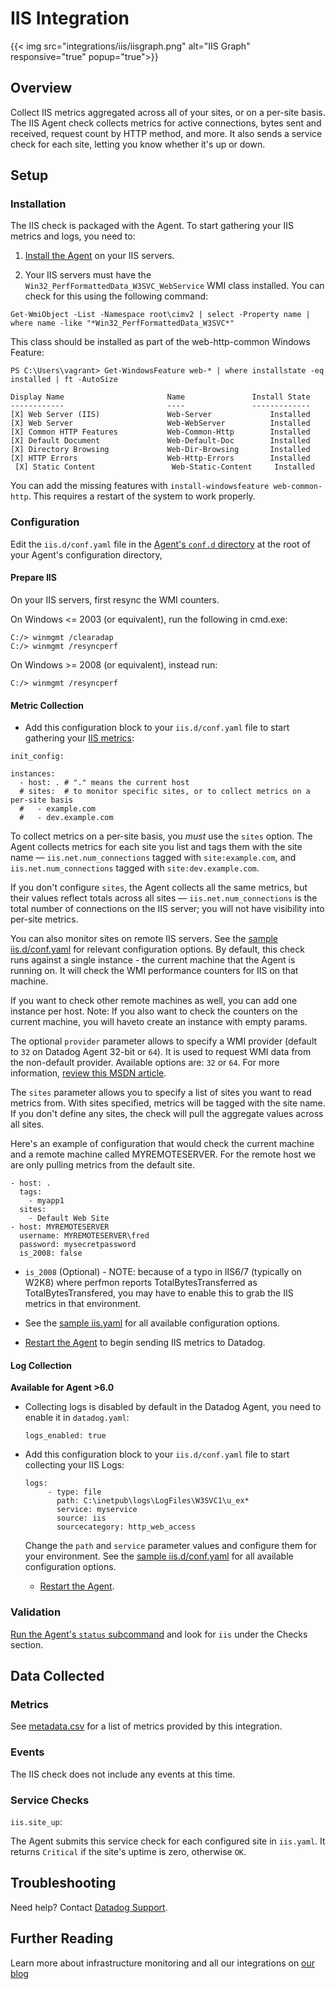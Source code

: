 # IIS Integration
{{< img src="integrations/iis/iisgraph.png" alt="IIS Graph" responsive="true" popup="true">}}

## Overview

Collect IIS metrics aggregated across all of your sites, or on a per-site basis. The IIS Agent check collects metrics for active connections, bytes sent and received, request count by HTTP method, and more. It also sends a service check for each site, letting you know whether it's up or down.

## Setup
### Installation

The IIS check is packaged with the Agent. To start gathering your IIS metrics and logs, you need to:

1. [Install the Agent][1] on your IIS servers.

2. Your IIS servers must have the `Win32_PerfFormattedData_W3SVC_WebService` WMI class installed.
  You can check for this using the following command:
  ```
  Get-WmiObject -List -Namespace root\cimv2 | select -Property name | where name -like "*Win32_PerfFormattedData_W3SVC*"
  ```

  This class should be installed as part of the web-http-common Windows Feature:

  ```
  PS C:\Users\vagrant> Get-WindowsFeature web-* | where installstate -eq installed | ft -AutoSize

  Display Name                       Name               Install State
  ------------                       ----               -------------
  [X] Web Server (IIS)               Web-Server             Installed
  [X] Web Server                     Web-WebServer          Installed
  [X] Common HTTP Features           Web-Common-Http        Installed
  [X] Default Document               Web-Default-Doc        Installed
  [X] Directory Browsing             Web-Dir-Browsing       Installed
  [X] HTTP Errors                    Web-Http-Errors        Installed
  [X] Static Content                 Web-Static-Content     Installed
  ```

  You can add the missing features with `install-windowsfeature web-common-http`. This requires a restart of the system to work properly.

### Configuration

Edit the `iis.d/conf.yaml` file  in the [Agent's `conf.d` directory][2] at the root of your Agent's configuration directory,

#### Prepare IIS

On your IIS servers, first resync the WMI counters.

On Windows <= 2003 (or equivalent), run the following in cmd.exe:

```
C:/> winmgmt /clearadap
C:/> winmgmt /resyncperf
```

On Windows >= 2008 (or equivalent), instead run:

```
C:/> winmgmt /resyncperf
```

#### Metric Collection

 * Add this configuration block to your `iis.d/conf.yaml` file to start gathering your [IIS metrics](#metrics):

```
init_config:

instances:
  - host: . # "." means the current host
  # sites:  # to monitor specific sites, or to collect metrics on a per-site basis
  #   - example.com
  #   - dev.example.com
```

To collect metrics on a per-site basis, you *must* use the `sites` option. The Agent collects metrics for each site you list and tags them with the site name — `iis.net.num_connections` tagged with `site:example.com`, and `iis.net.num_connections` tagged with `site:dev.example.com`.

If you don't configure `sites`, the Agent collects all the same metrics, but their values reflect totals across all sites — `iis.net.num_connections` is the total number of connections on the IIS server; you will not have visibility into per-site metrics.

You can also monitor sites on remote IIS servers. See the [sample iis.d/conf.yaml][3] for relevant configuration options. By default, this check runs against a single instance - the current machine that the Agent is running on. It will check the WMI performance counters for IIS on that machine.

If you want to check other remote machines as well, you can add one instance per host.
Note: If you also want to check the counters on the current machine, you will haveto create an instance with empty params.

The optional `provider` parameter allows to specify a WMI provider (default to `32` on Datadog Agent 32-bit or `64`). It is used to request WMI data from the non-default provider. Available options are: `32` or `64`. For more information, [review this MSDN article][4].

The `sites` parameter allows you to specify a list of sites you want to read metrics from. With sites specified, metrics will be tagged with the site name. If you don't define any sites, the check will pull the aggregate values across all sites.

Here's an example of configuration that would check the current machine and a remote machine called MYREMOTESERVER. For the remote host we are only pulling metrics from the default site.

```
- host: .
  tags:
    - myapp1
  sites:
    - Default Web Site
- host: MYREMOTESERVER
  username: MYREMOTESERVER\fred
  password: mysecretpassword
  is_2008: false
```

* `is_2008` (Optional) - NOTE: because of a typo in IIS6/7 (typically on W2K8) where perfmon reports TotalBytesTransferred as TotalBytesTransfered, you may have to enable this to grab the IIS metrics in that environment.

* See the [sample iis.yaml][3] for all available configuration options.

* [Restart the Agent][5] to begin sending IIS metrics to Datadog.

#### Log Collection

**Available for Agent >6.0**

* Collecting logs is disabled by default in the Datadog Agent, you need to enable it in `datadog.yaml`:

  ```
  logs_enabled: true
  ```

* Add this configuration block to your `iis.d/conf.yaml` file to start collecting your IIS Logs:

  ```
  logs:
       - type: file
         path: C:\inetpub\logs\LogFiles\W3SVC1\u_ex*
         service: myservice
         source: iis
         sourcecategory: http_web_access
  ```

  Change the `path` and `service` parameter values and configure them for your environment.
  See the [sample iis.d/conf.yaml][2] for all available configuration options.

  * [Restart the Agent](https://docs.datadoghq.com/agent/faq/agent-commands/#start-stop-restart-the-agent).


### Validation

[Run the Agent's `status` subcommand][6] and look for `iis` under the Checks section.

## Data Collected
### Metrics

See [metadata.csv][7] for a list of metrics provided by this integration.

### Events
The IIS check does not include any events at this time.

### Service Checks

`iis.site_up`:

The Agent submits this service check for each configured site in `iis.yaml`. It returns `Critical` if the site's uptime is zero, otherwise `OK`.

## Troubleshooting
Need help? Contact [Datadog Support][8].

## Further Reading
Learn more about infrastructure monitoring and all our integrations on [our blog][9]


[1]: https://app.datadoghq.com/account/settings#agent
[2]: https://docs.datadoghq.com/agent/basic_agent_usage/windows/#agent-check-directory-structure
[3]: https://github.com/DataDog/integrations-core/blob/master/iis/datadog_checks/iis/data/conf.yaml.example
[4]: https://msdn.microsoft.com/en-us/library/aa393067.aspx
[5]: https://docs.datadoghq.com/agent/faq/agent-commands/#start-stop-restart-the-agent
[6]: https://docs.datadoghq.com/agent/faq/agent-commands/#agent-status-and-information
[7]: https://github.com/DataDog/integrations-core/blob/master/iis/metadata.csv
[8]: http://docs.datadoghq.com/help/
[9]: https://www.datadoghq.com/blog/
